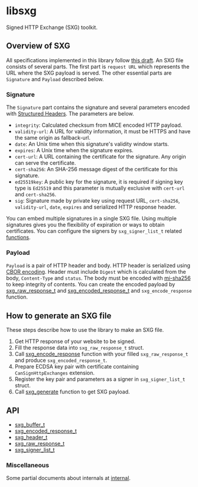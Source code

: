 # libsxg

Signed HTTP Exchange (SXG) toolkit.

## Overview of SXG

All specifications implemented in this library follow [this draft](https://tools.ietf.org/html/draft-yasskin-http-origin-signed-responses-06).
An SXG file consists of several parts.
The first part is `request URL` which represents the URL where the SXG payload is served.
The other essential parts are `Signature` and `Payload` described below.

### Signature

The `Signature` part contains the signature and several parameters encoded with [Structured Headers](https://tools.ietf.org/html/draft-ietf-httpbis-header-structure-10).
The parameters are below.

- `integrity`: Calculated checksum from MICE encoded HTTP payload.
- `validity-url`: A URL for validity information, it must be HTTPS and have the same origin as fallback-url.
- `date`: An Unix time when this signature's validity window starts.
- `expires`: A Unix time when the signature expires.
- `cert-url`: A URL containing the certificate for the signature. Any origin can serve the certificate.
- `cert-sha256`: An SHA-256 message digest of the certificate for this signature.
- `ed25519key`: A public key for the signature, it is required if signing key type is `Ed25519` and this parameter is mutually exclusive with `cert-url` and `cert-sha256`.
- `sig`: Signature made by private key using request URL, `cert-sha256`, `validity-url`, `date`, `expires` and serialized HTTP response header.

You can embed multiple signatures in a single SXG file.
Using multiple signatures gives you the flexibility of expiration or ways to obtain certificates.
You can configure the signers by `sxg_signer_list_t` related [functions](sxg_signer_list.md).

### Payload

`Payload` is a pair of HTTP header and body.
HTTP header is serialized using [CBOR encoding](https://tools.ietf.org/html/rfc7049).
Header must include `Digest` which is calculated from the body, `Content-Type` and `status`.
The body must be encoded with [mi-sha256](https://tools.ietf.org/html/draft-thomson-http-mice-03) to keep integrity of contents.
You can create the encoded payload by [sxg\_raw\_response\_t](sxg_raw_response.md) and [sxg\_encoded\_response\_t](sxg_encoded_response.md) and `sxg_encode_response` function.

## How to generate an SXG file

These steps describe how to use the library to make an SXG file.

1. Get HTTP response of your website to be signed.
2. Fill the response data into `sxg_raw_response_t` struct.
3. Call [sxg\_encode\_response](sxg_encoded_response.md#bool-sxg_encode_response_const-size_t-mi_record_size_const-sxg_raw_response_t_src_sxg_encoded_response_t_dst) function with your filled `sxg_raw_response_t` and produce `sxg_encoded_response_t`.
4. Prepare ECDSA key pair with certificate containing `CanSignHttpExchanges` extension.
5. Register the key pair and parameters as a signer in `sxg_signer_list_t` struct.
6. Call [sxg\_generate](sxg_generate.md) function to get SXG payload.

## API

- [sxg\_buffer\_t](sxg_buffer.md)
- [sxg\_encoded\_response\_t](sxg_encoded_response.md)
- [sxg\_header\_t](sxg_header.md)
- [sxg\_raw\_response\_t](sxg_raw_response.md)
- [sxg\_signer\_list\_t](sxg_signer_list.md)

### Miscellaneous

Some partial documents about internals at [internal](internals.md).
